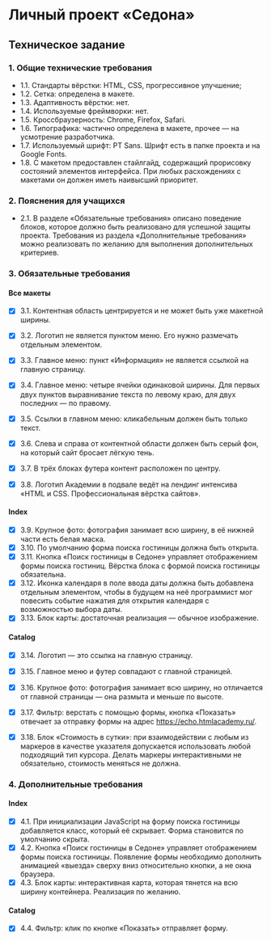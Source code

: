 # Личный проект «Седона»

## Техническое задание

### 1. Общие технические требования

* 1.1. Стандарты вёрстки: HTML, CSS, прогрессивное улучшение;
* 1.2. Сетка: определена в макете.
* 1.3. Адаптивность вёрстки: нет.
* 1.4. Используемые фреймворки: нет.
* 1.5. Кроссбраузерность: Chrome, Firefox, Safari.
* 1.6. Типографика: частично определена в макете, прочее — на усмотрение разработчика.
* 1.7. Используемый шрифт: PT Sans. Шрифт есть в папке проекта и на Google Fonts.
* 1.8. С макетом предоставлен стайлгайд, содержащий прорисовку состояний элементов интерфейса. При любых расхождениях с
  макетами он должен иметь наивысший приоритет.

### 2. Пояснения для учащихся

* 2.1. В разделе «Обязательные требования» описано поведение блоков, которое должно быть реализовано для успешной защиты
  проекта. Требования из раздела «Дополнительные требования» можно реализовать по желанию для выполнения дополнительных
  критериев.

### 3. Обязательные требования

#### Все макеты

- [X] 3.1. Контентная область центрируется и не может быть уже макетной ширины.
- [X] 3.2. Логотип не является пунктом меню. Его нужно размечать отдельным элементом.
- [X] 3.3. Главное меню: пункт «Информация» не является ссылкой на главную страницу.
- [X] 3.4. Главное меню: четыре ячейки одинаковой ширины. Для первых двух пунктов выравнивание текста по левому краю,
  для
  двух последних — по правому.
- [X] 3.5. Ссылки в главном меню: кликабельным должен быть только текст.
- [X] 3.6. Слева и справа от контентной области должен быть серый фон, на который сайт бросает лёгкую тень.

- [x] 3.7. В трёх блоках футера контент расположен по центру.
- [X] 3.8. Логотип Академии в подвале ведёт на лендинг интенсива «HTML и CSS. Профессиональная вёрстка сайтов».
#### Index
- [X] 3.9. Крупное фото: фотография занимает всю ширину, в её нижней части есть белая маска.
- [x] 3.10. По умолчанию форма поиска гостиницы должна быть открыта.
- [x] 3.11. Кнопка «Поиск гостиницы в Седоне» управляет отображением формы поиска гостиниц. Вёрстка блока с формой поиска
  гостиницы обязательна.
- [x] 3.12. Иконка календаря в поле ввода даты должна быть добавлена отдельным элементом, чтобы в будущем на неё программист
  мог повесить событие нажатия для открытия календаря с возможностью выбора даты.
- [X] 3.13. Блок карты: достаточная реализация — обычное изображение.

#### Catalog

- [X] 3.14. Логотип — это ссылка на главную страницу.

- [x] 3.15. Главное меню и футер совпадают с главной страницей.
- [x] 3.16. Крупное фото: фотография занимает всю ширину, но отличается от главной страницы — она размыта и меньше по
  высоте.
- [x] 3.17. Фильтр: верстать с помощью формы, кнопка «Показать» отвечает за отправку формы на
  адрес https://echo.htmlacademy.ru/.
- [x] 3.18. Блок «Стоимость в сутки»: при взаимодействии с любым из маркеров в качестве указателя допускается использовать
  любой подходящий тип курсора. Делать маркеры интерактивными не обязательно, стоимость меняться не должна.

### 4. Дополнительные требования

#### Index

* [x] 4.1. При инициализации JavaScript на форму поиска гостиницы добавляется класс, который её скрывает. Форма становится
  по умолчанию скрыта.
* [x] 4.2. Кнопка «Поиск гостиницы в Седоне» управляет отображением формы поиска гостиницы. Появление формы необходимо
  дополнить анимацией «выезда» сверху вниз относительно кнопки, а не окна браузера.
* [x] 4.3. Блок карты: интерактивная карта, которая тянется на всю ширину контейнера. Реализация по желанию.

#### Catalog

* [x] 4.4. Фильтр: клик по кнопке «Показать» отправляет форму.
